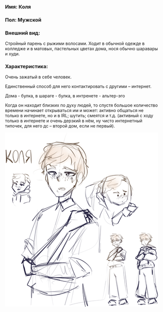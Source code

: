 ### Имя: Коля
### Пол: Мужской
### Внешний вид: 
Стройный парень с рыжими волосами. Ходит в обычной одежде в колледже и в матовых, пастельных цветах дома, нося обычно шаравары и худи.
### Характеристика:

Очень зажатый в себе человек.

Единственный способ для него контактировать с другими – интернет. 

Дома - булка, в шараге - булка, в интренете - альтер-эго

Когда он находит близких по духу людей, то спустя большое количество времени начинает открываться им и может: активно общаться не только в интернете, но и в IRL; шутить; смеятся и т.д.
(активный с ходу только в интернете и очень дерзкий в нём, ну чисто интернетный типочек, для него дс – второй дом, если не первый).

<img src="img/nikola.png"></img>
